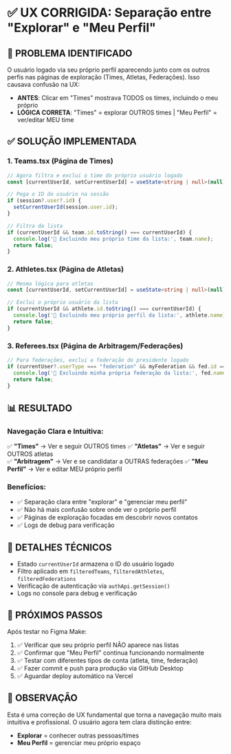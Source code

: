 # ✅ UX CORRIGIDA: Separação entre "Explorar" e "Meu Perfil"

## 🎯 PROBLEMA IDENTIFICADO

O usuário logado via seu próprio perfil aparecendo junto com os outros perfis nas páginas de exploração (Times, Atletas, Federações). Isso causava confusão na UX:

- **ANTES**: Clicar em "Times" mostrava TODOS os times, incluindo o meu próprio
- **LÓGICA CORRETA**: "Times" = explorar OUTROS times | "Meu Perfil" = ver/editar MEU time

## ✅ SOLUÇÃO IMPLEMENTADA

### 1. **Teams.tsx** (Página de Times)
```typescript
// Agora filtra e exclui o time do próprio usuário logado
const [currentUserId, setCurrentUserId] = useState<string | null>(null);

// Pega o ID do usuário na sessão
if (session?.user?.id) {
  setCurrentUserId(session.user.id);
}

// Filtra da lista
if (currentUserId && team.id.toString() === currentUserId) {
  console.log('🚫 Excluindo meu próprio time da lista:', team.name);
  return false;
}
```

### 2. **Athletes.tsx** (Página de Atletas)
```typescript
// Mesma lógica para atletas
const [currentUserId, setCurrentUserId] = useState<string | null>(null);

// Exclui o próprio usuário da lista
if (currentUserId && athlete.id.toString() === currentUserId) {
  console.log('🚫 Excluindo meu próprio perfil da lista:', athlete.name);
  return false;
}
```

### 3. **Referees.tsx** (Página de Arbitragem/Federações)
```typescript
// Para federações, exclui a federação do presidente logado
if (currentUser?.userType === "federation" && myFederation && fed.id === myFederation.id) {
  console.log('🚫 Excluindo minha própria federação da lista:', fed.name);
  return false;
}
```

## 📊 RESULTADO

### Navegação Clara e Intuitiva:
✅ **"Times"** → Ver e seguir OUTROS times
✅ **"Atletas"** → Ver e seguir OUTROS atletas  
✅ **"Arbitragem"** → Ver e se candidatar a OUTRAS federações
✅ **"Meu Perfil"** → Ver e editar MEU próprio perfil

### Benefícios:
- ✅ Separação clara entre "explorar" e "gerenciar meu perfil"
- ✅ Não há mais confusão sobre onde ver o próprio perfil
- ✅ Páginas de exploração focadas em descobrir novos contatos
- ✅ Logs de debug para verificação

## 🔧 DETALHES TÉCNICOS

- Estado `currentUserId` armazena o ID do usuário logado
- Filtro aplicado em `filteredTeams`, `filteredAthletes`, `filteredFederations`
- Verificação de autenticação via `authApi.getSession()`
- Logs no console para debug e verificação

## 🚀 PRÓXIMOS PASSOS

Após testar no Figma Make:
1. ✅ Verificar que seu próprio perfil NÃO aparece nas listas
2. ✅ Confirmar que "Meu Perfil" continua funcionando normalmente
3. ✅ Testar com diferentes tipos de conta (atleta, time, federação)
4. ✅ Fazer commit e push para produção via GitHub Desktop
5. ✅ Aguardar deploy automático na Vercel

## 📝 OBSERVAÇÃO

Esta é uma correção de UX fundamental que torna a navegação muito mais intuitiva e profissional. O usuário agora tem clara distinção entre:
- **Explorar** = conhecer outras pessoas/times
- **Meu Perfil** = gerenciar meu próprio espaço

